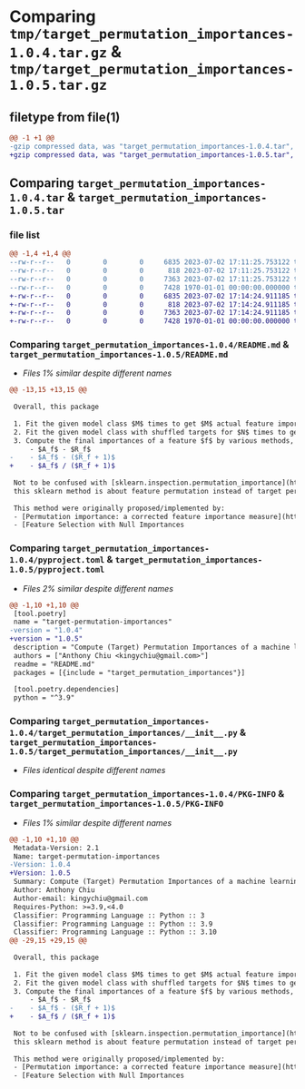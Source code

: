 # Comparing `tmp/target_permutation_importances-1.0.4.tar.gz` & `tmp/target_permutation_importances-1.0.5.tar.gz`

## filetype from file(1)

```diff
@@ -1 +1 @@
-gzip compressed data, was "target_permutation_importances-1.0.4.tar", max compression
+gzip compressed data, was "target_permutation_importances-1.0.5.tar", max compression
```

## Comparing `target_permutation_importances-1.0.4.tar` & `target_permutation_importances-1.0.5.tar`

### file list

```diff
@@ -1,4 +1,4 @@
--rw-r--r--   0        0        0     6835 2023-07-02 17:11:25.753122 target_permutation_importances-1.0.4/README.md
--rw-r--r--   0        0        0      818 2023-07-02 17:11:25.753122 target_permutation_importances-1.0.4/pyproject.toml
--rw-r--r--   0        0        0     7363 2023-07-02 17:11:25.753122 target_permutation_importances-1.0.4/target_permutation_importances/__init__.py
--rw-r--r--   0        0        0     7428 1970-01-01 00:00:00.000000 target_permutation_importances-1.0.4/PKG-INFO
+-rw-r--r--   0        0        0     6835 2023-07-02 17:14:24.911185 target_permutation_importances-1.0.5/README.md
+-rw-r--r--   0        0        0      818 2023-07-02 17:14:24.911185 target_permutation_importances-1.0.5/pyproject.toml
+-rw-r--r--   0        0        0     7363 2023-07-02 17:14:24.911185 target_permutation_importances-1.0.5/target_permutation_importances/__init__.py
+-rw-r--r--   0        0        0     7428 1970-01-01 00:00:00.000000 target_permutation_importances-1.0.5/PKG-INFO
```

### Comparing `target_permutation_importances-1.0.4/README.md` & `target_permutation_importances-1.0.5/README.md`

 * *Files 1% similar despite different names*

```diff
@@ -13,15 +13,15 @@
 
 Overall, this package 
 
 1. Fit the given model class $M$ times to get $M$ actual feature importances of feature f: $A_f = [a_{f_1},a_{f_2}...a_{f_M}]$.
 2. Fit the given model class with shuffled targets for $N$ times to get $N$ feature random importances: $R_f = [r_{f_1},r_{f_2}...r_{f_N}]$.
 3. Compute the final importances of a feature $f$ by various methods, such as:
     - $A_f$ - $R_f$
-    - $A_f$ - ($R_f + 1)$
+    - $A_f$ / ($R_f + 1)$
 
 Not to be confused with [sklearn.inspection.permutation_importance](https://scikit-learn.org/stable/modules/generated/sklearn.inspection.permutation_importance.html#sklearn.inspection.permutation_importance),
 this sklearn method is about feature permutation instead of target permutation.
 
 This method were originally proposed/implemented by:
 - [Permutation importance: a corrected feature importance measure](https://academic.oup.com/bioinformatics/article/26/10/1340/193348)
 - [Feature Selection with Null Importances
```

### Comparing `target_permutation_importances-1.0.4/pyproject.toml` & `target_permutation_importances-1.0.5/pyproject.toml`

 * *Files 2% similar despite different names*

```diff
@@ -1,10 +1,10 @@
 [tool.poetry]
 name = "target-permutation-importances"
-version = "1.0.4"
+version = "1.0.5"
 description = "Compute (Target) Permutation Importances of a machine learning model"
 authors = ["Anthony Chiu <kingychiu@gmail.com>"]
 readme = "README.md"
 packages = [{include = "target_permutation_importances"}]
 
 [tool.poetry.dependencies]
 python = "^3.9"
```

### Comparing `target_permutation_importances-1.0.4/target_permutation_importances/__init__.py` & `target_permutation_importances-1.0.5/target_permutation_importances/__init__.py`

 * *Files identical despite different names*

### Comparing `target_permutation_importances-1.0.4/PKG-INFO` & `target_permutation_importances-1.0.5/PKG-INFO`

 * *Files 1% similar despite different names*

```diff
@@ -1,10 +1,10 @@
 Metadata-Version: 2.1
 Name: target-permutation-importances
-Version: 1.0.4
+Version: 1.0.5
 Summary: Compute (Target) Permutation Importances of a machine learning model
 Author: Anthony Chiu
 Author-email: kingychiu@gmail.com
 Requires-Python: >=3.9,<4.0
 Classifier: Programming Language :: Python :: 3
 Classifier: Programming Language :: Python :: 3.9
 Classifier: Programming Language :: Python :: 3.10
@@ -29,15 +29,15 @@
 
 Overall, this package 
 
 1. Fit the given model class $M$ times to get $M$ actual feature importances of feature f: $A_f = [a_{f_1},a_{f_2}...a_{f_M}]$.
 2. Fit the given model class with shuffled targets for $N$ times to get $N$ feature random importances: $R_f = [r_{f_1},r_{f_2}...r_{f_N}]$.
 3. Compute the final importances of a feature $f$ by various methods, such as:
     - $A_f$ - $R_f$
-    - $A_f$ - ($R_f + 1)$
+    - $A_f$ / ($R_f + 1)$
 
 Not to be confused with [sklearn.inspection.permutation_importance](https://scikit-learn.org/stable/modules/generated/sklearn.inspection.permutation_importance.html#sklearn.inspection.permutation_importance),
 this sklearn method is about feature permutation instead of target permutation.
 
 This method were originally proposed/implemented by:
 - [Permutation importance: a corrected feature importance measure](https://academic.oup.com/bioinformatics/article/26/10/1340/193348)
 - [Feature Selection with Null Importances
```

